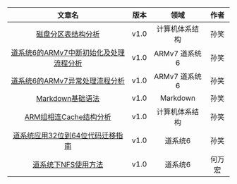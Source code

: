|                                                  文章名                                                  | 版本 |      领域      | 作者 |
| :------------------------------------------------------------------------------------------------------: | :--: | :------------: | :--: |
|         [磁盘分区表结构分析](/公共知识/计算机体系结构/磁盘分区表结构分析/磁盘分区表结构分析.md)          | v1.0 | 计算机体系结构 | 孙笑 |
| [道系统6的ARMv7中断初始化及处理流程分析](/公共知识/道系统6/道系统6的ARMv7中断初始化及处理流程分析.md) | v1.0 | ARMv7 道系统6  | 孙笑 |
|         [道系统6的ARMv7异常处理流程分析](/公共知识/道系统6/道系统6的ARMv7异常处理流程分析.md)         | v1.0 | ARMv7 道系统6  | 孙笑 |
|                 [Markdown基础语法](/公共知识/其他/Markdown基础语法/Markdown基础语法.md)                  | v1.0 |         Markdown         |  孙笑  |
| [ARM组相连Cache结构分析](/公共知识/计算机体系结构/ARM组相连Cache结构分析/ARM组相连Cache结构分析.md) | v1.0 | 计算机体系结构 |  孙笑 |
| [道系统应用32位到64位代码迁移指南](/公共知识/道系统6/道系统应用32位到64位代码迁移指南.md) | v1.0 | 道系统6 | 孙笑 |
| [道系统下NFS使用方法](/公共知识/道系统6/道系统下NFS使用方法/道系统下NFS使用方法.md) | v1.0 | 道系统6 | 何万宏 |
